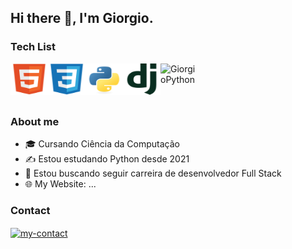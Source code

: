 ## Hi there 👋, I'm Giorgio.

### Tech List
<div style="display: flex">
 <img align="center" alt="Giorgio-HTML" height="50" width="60" src="https://raw.githubusercontent.com/devicons/devicon/master/icons/html5/html5-original.svg">
 <img align="center" alt="Giorgio-CSS" height="50" width="60" src="https://raw.githubusercontent.com/devicons/devicon/master/icons/css3/css3-original.svg">
 <img align="center" alt="Giorgio-Python" height="50" width="60" src="https://raw.githubusercontent.com/devicons/devicon/master/icons/python/python-original.svg">
 <img align="center" alt="Giorgio-Django" height="50" width="60" src="https://github.com/devicons/devicon/blob/master/icons/django/django-plain.svg">
  <img align="center"alt="GiorgioPython"height="60"width="60"src="https://camo.githubusercontent.com/a30d7492025ac65a67d91e4d6a4757ac1c193d8342829a8ddca216ba6788b14d/68747470733a2f2f696d672e69636f6e73382e636f6d2f636f6c6f722f34382f3030303030302f6a6176617363726970742d2d76322e706e67">
</div>

### About me
- 🎓 Cursando Ciência da Computação
- ✍️ Estou estudando Python desde 2021
- 📝 Estou buscando seguir carreira de desenvolvedor Full Stack
- 🌐 My Website: ...


### Contact
<a href="https://www.linkedin.com/in/giorgio-morello-b72342231/" target="_blank">
 <img align="center" alt="my-contact" src="https://img.shields.io/badge/LinkedIn-0077B5?style=for-the-badge&logo=linkedin&logoColor=white">
</a>





